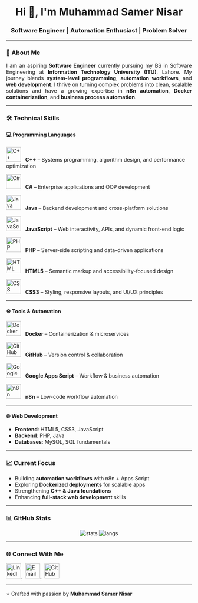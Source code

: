 <h1 align="center">Hi 👋, I'm Muhammad Samer Nisar</h1>
<h3 align="center">Software Engineer | Automation Enthusiast | Problem Solver</h3>

---

### 🚀 About Me
<p align="justify">
I am an aspiring <b>Software Engineer</b> currently pursuing my BS in Software Engineering at <b>Information Technology University (ITU)</b>, Lahore.  
My journey blends <b>system-level programming</b>, <b>automation workflows</b>, and <b>web development</b>.  
I thrive on turning complex problems into clean, scalable solutions and have a growing expertise in <b>n8n automation</b>, <b>Docker containerization</b>, and <b>business process automation</b>.  
</p>

---

### 🛠️ Technical Skills

#### 💻 Programming Languages
<p>
  <img src="https://cdn.jsdelivr.net/gh/devicons/devicon/icons/cplusplus/cplusplus-original.svg" alt="C++" width="40" height="40"/> &nbsp; <b>C++</b> – Systems programming, algorithm design, and performance optimization  
</p>
<p>
  <img src="https://cdn.jsdelivr.net/gh/devicons/devicon/icons/csharp/csharp-original.svg" alt="C#" width="40" height="40"/> &nbsp; <b>C#</b> – Enterprise applications and OOP development  
</p>
<p>
  <img src="https://cdn.jsdelivr.net/gh/devicons/devicon/icons/java/java-original.svg" alt="Java" width="40" height="40"/> &nbsp; <b>Java</b> – Backend development and cross-platform solutions  
</p>
<p>
  <img src="https://cdn.jsdelivr.net/gh/devicons/devicon/icons/javascript/javascript-original.svg" alt="JavaScript" width="40" height="40"/> &nbsp; <b>JavaScript</b> – Web interactivity, APIs, and dynamic front-end logic  
</p>
<p>
  <img src="https://cdn.jsdelivr.net/gh/devicons/devicon/icons/php/php-original.svg" alt="PHP" width="40" height="40"/> &nbsp; <b>PHP</b> – Server-side scripting and data-driven applications  
</p>
<p>
  <img src="https://cdn.jsdelivr.net/gh/devicons/devicon/icons/html5/html5-original.svg" alt="HTML" width="40" height="40"/> &nbsp; <b>HTML5</b> – Semantic markup and accessibility-focused design  
</p>
<p>
  <img src="https://cdn.jsdelivr.net/gh/devicons/devicon/icons/css3/css3-original.svg" alt="CSS" width="40" height="40"/> &nbsp; <b>CSS3</b> – Styling, responsive layouts, and UI/UX principles  
</p>

---

#### ⚙️ Tools & Automation
<p>
  <img src="https://cdn.jsdelivr.net/gh/devicons/devicon/icons/docker/docker-original.svg" alt="Docker" width="40" height="40"/> &nbsp; <b>Docker</b> – Containerization & microservices  
</p>
<p>
  <img src="https://cdn.jsdelivr.net/gh/devicons/devicon/icons/github/github-original.svg" alt="GitHub" width="40" height="40"/> &nbsp; <b>GitHub</b> – Version control & collaboration  
</p>
<p>
  <img src="https://www.vectorlogo.zone/logos/google_appsscript/google_appsscript-icon.svg" alt="Google Apps Script" width="40" height="40"/> &nbsp; <b>Google Apps Script</b> – Workflow & business automation  
</p>
<p>
  <img src="https://cdn.jsdelivr.net/gh/simple-icons/simple-icons/icons/n8n.svg" alt="n8n" width="40" height="40"/> &nbsp; <b>n8n</b> – Low-code workflow automation  
</p>

---

#### 🌐 Web Development
- **Frontend**: HTML5, CSS3, JavaScript  
- **Backend**: PHP, Java  
- **Databases**: MySQL, SQL fundamentals  

---

### 📈 Current Focus
- Building **automation workflows** with n8n + Apps Script  
- Exploring **Dockerized deployments** for scalable apps  
- Strengthening **C++ & Java foundations**  
- Enhancing **full-stack web development** skills  

---

### 📊 GitHub Stats
<p align="center">
  <img src="https://github-readme-stats.vercel.app/api?username=muhammadsamernisar&show_icons=true&theme=tokyonight" alt="stats" />
  <img src="https://github-readme-stats.vercel.app/api/top-langs/?username=muhammadsamernisar&layout=compact&theme=tokyonight" alt="langs" />
</p>

---

### 🌐 Connect With Me
<p>
  <a href="https://linkedin.com/in/muhammad-samer-nisar" target="_blank">
    <img src="https://cdn.jsdelivr.net/gh/devicons/devicon/icons/linkedin/linkedin-original.svg" alt="LinkedIn" width="40" height="40"/>
  </a> &nbsp;
  <a href="mailto:muhammadsamernisar@gmail.com">
    <img src="https://cdn.jsdelivr.net/gh/devicons/devicon/icons/google/google-original.svg" alt="Email" width="40" height="40"/>
  </a> &nbsp;
  <a href="https://github.com/muhammadsamernisar" target="_blank">
    <img src="https://cdn.jsdelivr.net/gh/devicons/devicon/icons/github/github-original.svg" alt="GitHub" width="40" height="40"/>
  </a>
</p>

---
⭐️ Crafted with passion by **Muhammad Samer Nisar**
